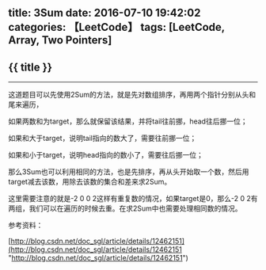 title: 3Sum
date: 2016-07-10 19:42:02
categories: 【LeetCode】
tags: [LeetCode, Array, Two Pointers]
---
## {{ title }} ##

---

这道题目可以先使用2Sum的方法，就是先对数组排序，再用两个指针分别从头和尾来遍历，

如果两数和为target，那么就保留该结果，并将tail往前挪，head往后挪一位；

如果和大于target，说明tail指向的数大了，需要往前挪一位；

如果和小于target，说明head指向的数小了，需要往后挪一位；

那么3Sum也可以利用相同的方法，也是先排序，再从头开始取一个数，然后用target减去该数，用除去该数的集合和差来求2Sum。

这里需要注意的就是-2 0 0 2这样有重复数的情况，如果target是0，那么-2 0 2有两组，我们可以在遍历的时候去重。在求2Sum中也需要处理相同数的情况。


参考资料：

[http://blog.csdn.net/doc_sgl/article/details/12462151](http://blog.csdn.net/doc_sgl/article/details/12462151 "http://blog.csdn.net/doc_sgl/article/details/12462151")